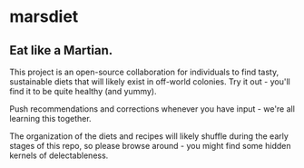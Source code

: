 # marsdiet
## Eat like a Martian.

This project is an open-source collaboration for individuals to find tasty, sustainable diets that will likely exist in off-world colonies.  Try it out - you'll find it to be quite healthy (and yummy).

Push recommendations and corrections whenever you have input - we're all learning this together.

The organization of the diets and recipes will likely shuffle during the early stages of this repo, so please browse around - you might find some hidden kernels of delectableness.
